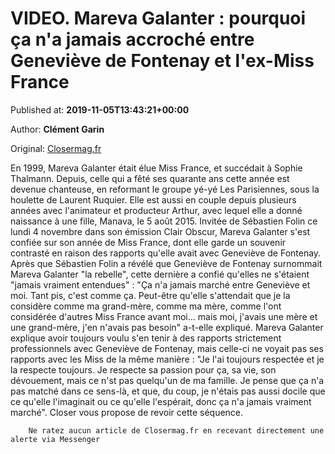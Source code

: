 
# VIDEO. Mareva Galanter : pourquoi ça n'a jamais accroché entre Geneviève de Fontenay et l'ex-Miss France

Published at: **2019-11-05T13:43:21+00:00**

Author: **Clément Garin**

Original: [Closermag.fr](https://www.closermag.fr/people/video-mareva-galanter-pourquoi-ca-n-a-jamais-accroche-entre-genevieve-de-fontena-1045063)

En 1999, Mareva Galanter était élue Miss France, et succédait à Sophie Thalmann. Depuis, celle qui a fêté ses quarante ans cette année est devenue chanteuse, en reformant le groupe yé-yé Les Parisiennes, sous la houlette de Laurent Ruquier. Elle est aussi en couple depuis plusieurs années avec l'animateur et producteur Arthur, avec lequel elle a donné naissance à une fille, Manava, le 5 août 2015. Invitée de Sébastien Folin ce lundi 4 novembre dans son émission Clair Obscur, Mareva Galanter s'est confiée sur son année de Miss France, dont elle garde un souvenir contrasté en raison des rapports qu'elle avait avec Geneviève de Fontenay.
Après que Sébastien Folin a révélé que Geneviève de Fontenay surnommait Mareva Galanter "la rebelle", cette dernière a confié qu'elles ne s'étaient "jamais vraiment entendues" : "Ça n'a jamais marché entre Geneviève et moi. Tant pis, c'est comme ça. Peut-être qu'elle s'attendait que je la considère comme ma grand-mère, comme ma mère, comme l'ont considérée d'autres Miss France avant moi... mais moi, j'avais une mère et une grand-mère, j'en n'avais pas besoin" a-t-elle expliqué.
Mareva Galanter explique avoir toujours voulu s'en tenir à des rapports strictement professionnels avec Geneviève de Fontenay, mais celle-ci ne voyait pas ses rapports avec les Miss de la même manière : "Je l'ai toujours respectée et je la respecte toujours. Je respecte sa passion pour ça, sa vie, son dévouement, mais ce n'st pas quelqu'un de ma famille. Je pense que ça n'a pas matché dans ce sens-là, et que, du coup, je n'étais pas aussi docile que ce qu'elle l'imaginait ou ce qu'elle l'espérait, donc ça n'a jamais vraiment marché". Closer vous propose de revoir cette séquence.

        Ne ratez aucun article de Closermag.fr en recevant directement une alerte via Messenger
      
